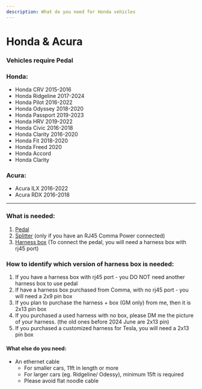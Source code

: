 ```yaml
---
description: What do you need for Honda vehicles
---
```


# Honda & Acura

### Vehicles require Pedal

### Honda:&#x20;

* Honda CRV 2015-2016
* Honda Ridgeline 2017-2024
* Honda Pilot 2016-2022
* Honda Odyssey 2018-2020
* Honda Passport 2019-2023
* Honda HRV 2019-2022
* Honda Civic 2016-2018
* Honda Clarity 2016-2020
* Honda Fit 2018-2020
* Honda Freed 2020
* Honda Accord
* Honda Clarity

### Acura:&#x20;

* Acura ILX 2016-2022
* Acura RDX 2016-2018

***

### What is needed:

1. [Pedal](../beartech/comma-pedal-description-and-installation-guide.md)
2. [Splitter](../beartech/splitter-description.md) (only if you have an RJ45 Comma Power connected)
3. [Harness box](../beartech/harness-and-harness-box-description.md) (To connect the pedal, you will need a harness box with rj45 port)

### How to identify which version of harness box is needed:

1. If you have a harness box with rj45 port - you DO NOT need another harness box to use pedal
2. If have a harness box purchased from Comma, with no rj45 port - you will need a 2x9 pin box
3. If you plan to purchase the harness + box (GM only) from me, then it is 2x13 pin box
4. If you purchased a used harness with no box, please DM me the picture of your harness. (the old ones before 2024 June are 2x13 pin)
5. If you purchased a customized harness for Tesla, you will need a 2x13 pin box

#### What else do you need:

* An ethernet cable
  * For smaller cars, 11ft in length or more&#x20;
  * For larger cars (eg. Ridgeline/ Odessy), minimum 15ft is required
  * Please avoid flat noodle cable
